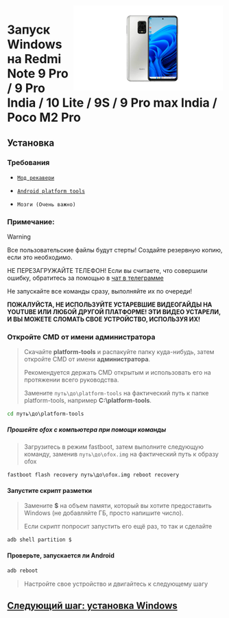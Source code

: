 <img align="right" src="https://github.com/Rubanoxd/Port-Windows-11-redmi-note-9_pro/blob/main/Miatoll.png" width="350" alt="Windows 11 Running On A Redmi Note 9 Pro / 9 Pro India / 10 Lite / 9S / 9 Pro max India / Poco M2 Pro">

# Запуск Windows на Redmi Note 9 Pro / 9 Pro India / 10 Lite / 9S / 9 Pro max India / Poco M2 Pro

## Установка

### Требования
- [```Мод рекавери```](https://github.com/Rubanoxd/Port-Windows-11-redmi-note-9_pro/releases/tag/modded-ofox)

- [```Android platform tools```](https://developer.android.com/studio/releases/platform-tools)

- ```Мозги (Очень важно)```

### Примечание:
> [!Warning]
> Все пользовательские файлы будут стерты! Создайте резервную копию, если это необходимо.
>
> НЕ ПЕРЕЗАГРУЖАЙТЕ ТЕЛЕФОН! Если вы считаете, что совершили ошибку, обратитесь за помощью в [чат в телеграмме](https://t.me/woamiatoll)
>
> Не запускайте все команды сразу, выполняйте их по очереди!
>
> **ПОЖАЛУЙСТА, НЕ ИСПОЛЬЗУЙТЕ УСТАРЕВШИЕ ВИДЕОГАЙДЫ НА YOUTUBE ИЛИ ЛЮБОЙ ДРУГОЙ ПЛАТФОРМЕ! ЭТИ ВИДЕО УСТАРЕЛИ, И ВЫ МОЖЕТЕ СЛОМАТЬ СВОЕ УСТРОЙСТВО, ИСПОЛЬЗУЯ ИХ!**

### Откройте CMD от имени администратора
> Скачайте **platform-tools** и распакуйте папку куда-нибудь, затем откройте CMD от имени **администратора**.
>
> Рекомендуется держать CMD открытым и использовать его на протяжении всего руководства.
> 
> Замените `путь\до\platform-tools` на фактический путь к папке platform-tools, например **C:\platform-tools**.
```cmd
cd путь\до\platform-tools
```

##### Прошейте ofox с компьютера при помощи команды
> Загрузитесь в режим fastboot, затем выполните следующую команду, заменив `путь\до\ofox.img` на фактический путь к образу ofox
```cmd
fastboot flash recovery путь\до\ofox.img reboot recovery
```

#### Запустите скрипт разметки
> Замените **$** на объем памяти, который вы хотите предоставить Windows (не добавляйте ГБ, просто напишите число).
> 
> Если скрипт попросит запустить его ещё раз, то так и сделайте
```sh
adb shell partition $
```

#### Проверьте, запускается ли Android
```cmd
adb reboot
```
> Настройте свое устройство и двигайтесь к следующему шагу

## [Следующий шаг: установка Windows](2-install-ru.md)
